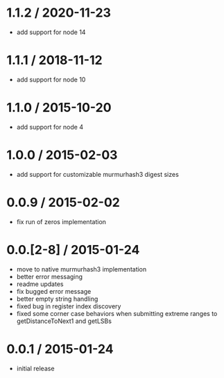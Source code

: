 1.1.2 / 2020-11-23
==========================
* add support for node 14

1.1.1 / 2018-11-12
==========================
* add support for node 10

1.1.0 / 2015-10-20
==========================
* add support for node 4

1.0.0 / 2015-02-03
==========================
* add support for customizable murmurhash3 digest sizes

0.0.9 / 2015-02-02
==========================
* fix run of zeros implementation

0.0.[2-8] / 2015-01-24
==========================
* move to native murmurhash3 implementation
* better error messaging
* readme updates
* fix bugged error message
* better empty string handling
* fixed bug in register index discovery
* fixed some corner case behaviors when submitting extreme ranges to getDistanceToNext1 and getLSBs

0.0.1 / 2015-01-24
==================
* initial release

